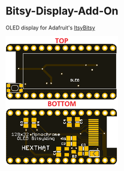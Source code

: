 # Bitsy-Display-Add-On
OLED display for Adafruit's [ItsyBitsy](https://www.adafruit.com/?q=itsybitsy&sort=BestMatch)

![Board](https://github.com/hexthat/Bitsy-Display-Add-On/blob/master/images.png?raw=true)

